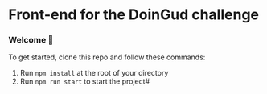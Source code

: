 # Front-end for the DoinGud challenge

### **Welcome 👋**

To get started, clone this repo and follow these commands:

1. Run `npm install` at the root of your directory
2. Run `npm run start` to start the project#
